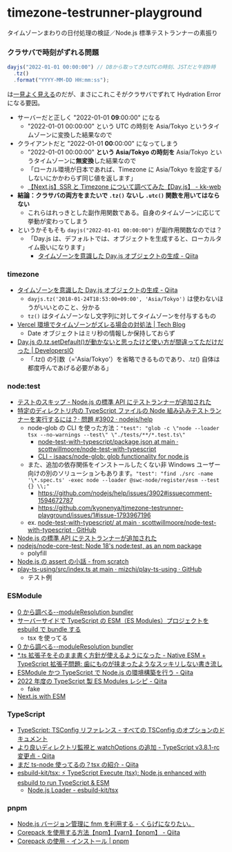 # timezone-testrunner-playground

タイムゾーンまわりの日付処理の検証／Node.js 標準テストランナーの素振り

### クラサバで時刻がずれる問題

```typescript
dayjs("2022-01-01 00:00:00") // DBから取ってきたUTCの時刻、JSTだと午前9時
  .tz()
  .format("YYYY-MM-DD HH:mm:ss");
```

は[一見よく見える](https://zenn.dev/kohki_s/articles/a77ac4badf0f3c)のだが、まさにこれこそがクラサバでずれて Hydration Error になる要因。

- サーバーだと正しく "2022-01-01 **09**:00:00" になる
  - "2022-01-01 00:00:00" という UTC の時刻を Asia/Tokyo というタイムゾーンに変換した結果なので
- クライアントだと "2022-01-01 **00**:00:00" になってしまう
  - "2022-01-01 00:00:00" **という Asia/Tokyo の時刻を** Asia/Tokyo というタイムゾーンに**無変換**した結果なので
  - 「ローカル環境が日本であれば、Timezone に Asia/Tokyo を設定する/しないにかかわらず同じ値を返します」
  - [【Next.js】SSR と Timezone について調べてみた【Day.js】 - kk-web](https://kk-web.link/blog/20220427)
- **結論：クラサバの両方をまたいで `.tz()` ないし `.utc()` 関数を用いてはならない**
  - これらはれっきとした副作用関数である。自身のタイムゾーンに応じて挙動が変わってしまう
- というかそもそも `dayjs("2022-01-01 00:00:00")` が副作用関数なのでは？
  - 「Day.js は、デフォルトでは、オブジェクトを生成すると、ローカルタイム扱いになります」
    - [タイムゾーンを意識した Day.js オブジェクトの生成 - Qiita](https://qiita.com/tearoom6/items/252afc24cd3f6edc68a5)

### timezone

- [タイムゾーンを意識した Day.js オブジェクトの生成 - Qiita](https://qiita.com/tearoom6/items/252afc24cd3f6edc68a5)
  - `dayjs.tz('2018-01-24T18:53:00+09:00', 'Asia/Tokyo')` は使わないほうがいいとのこと、分かる
  - `tz()` はタイムゾーンなし文字列に対してタイムゾーンを付与するもの
- [Vercel 環境でタイムゾーンがズレる場合の対処法 | Tech Blog](https://blog.junpeko.com/consider-vercel-timezone)
  - Date オブジェクトはミリ秒の情報しか保持しておらず
- [Day.js の.tz.setDefault()が動かないと思ったけど使い方が間違ってただけだった | DevelopersIO](https://dev.classmethod.jp/articles/day-js-timezone-set-default/)
  - 「.tz() の引数（='Asia/Tokyo'）を省略できるものであり、.tz() 自体は都度呼んであげる必要がある」

### node:test

- [テストのスキップ - Node.js の標準 API にテストランナーが追加された](https://azukiazusa.dev/blog/node-js-api/#%E3%83%86%E3%82%B9%E3%83%88%E3%81%AE%E3%82%B9%E3%82%AD%E3%83%83%E3%83%97)
- [特定のディレクトリ内の TypeScript ファイルの Node 組み込みテストランナーを実行するには？· 問題 #3902 · nodejs/help](https://github.com/nodejs/help/issues/3902)
  - node-glob の CLI を使った方法：`"test": "glob -c \"node --loader tsx --no-warnings --test\" \"./tests/**/*.test.ts\"`
    - [node-test-with-typescript/package.json at main · scottwillmoore/node-test-with-typescript](https://github.com/scottwillmoore/node-test-with-typescript/blob/main/package.json)
    - [CLI - isaacs/node-glob: glob functionality for node.js](https://github.com/isaacs/node-glob#command-line-interface)
  - また、追加の依存関係をインストールしたくない非 Windows ユーザー向けの別のソリューションもあります。`"test": "find ./src -name '\*.spec.ts' -exec node --loader @swc-node/register/esm --test {} \\;"`
    - https://github.com/nodejs/help/issues/3902#issuecomment-1594672787
    - https://github.com/kyonenya/timezone-testrunner-playground/issues/1#issue-1793967196
  - ex. [node-test-with-typescript/ at main · scottwillmoore/node-test-with-typescript · GitHub](https://github.com/scottwillmoore/node-test-with-typescript/tree/main)
- [Node.js の標準 API にテストランナーが追加された](https://azukiazusa.dev/blog/node-js-api/)
- [nodejs/node-core-test: Node 18's node:test, as an npm package](https://github.com/nodejs/node-core-test)
  - polyfill
- [Node.js の assert の小話 - from scratch](https://yosuke-furukawa.hatenablog.com/entry/2021/12/27/182526)
- [play-ts-using/src/index.ts at main · mizchi/play-ts-using · GitHub](https://github.com/mizchi/play-ts-using/blob/main/src/index.ts)
  - テスト例

### ESModule

- [0 から調べる--moduleResolution bundler](https://zenn.dev/akadori/scraps/412a5f8fc6ea63)
- [サーバーサイドで TypeScript の ESM（ES Modules）プロジェクトを esbuild で bundle する](https://zenn.dev/junkor/articles/2bcd22ca08d21d)
  - tsx を使ってる
- [0 から調べる--moduleResolution bundler](https://zenn.dev/akadori/scraps/412a5f8fc6ea63)
- [\*.ts 拡張子をそのまま書く方針が使えるようになった - Native ESM + TypeScript 拡張子問題: 歯にものが挟まったようなスッキリしない書き流し](https://zenn.dev/qnighy/articles/19603f11d5f264#*.ts-%E6%8B%A1%E5%BC%B5%E5%AD%90%E3%82%92%E3%81%9D%E3%81%AE%E3%81%BE%E3%81%BE%E6%9B%B8%E3%81%8F%E6%96%B9%E9%87%9D%E3%81%8C%E4%BD%BF%E3%81%88%E3%82%8B%E3%82%88%E3%81%86%E3%81%AB%E3%81%AA%E3%81%A3%E3%81%9F)
- [ESModule かつ TypeScript で Node.js の環境構築を行う - Qiita](https://qiita.com/2san/items/8d493f89aaf455ab9af1)
- [2022 年度の TypeScript 製 ES Modules レシピ - Qiita](https://qiita.com/masato_makino/items/8451bf4e62ad27823af1)
  - fake
- [Next.js with ESM](https://zenn.dev/okunokentaro/scraps/258ca0269c51c3#comment-cde3955fcd6b58)

### TypeScript

- [TypeScript: TSConfig リファレンス - すべての TSConfig のオプションのドキュメント](https://www.typescriptlang.org/ja/tsconfig#watchOptions)
- [より良いディレクトリ監視と watchOptions の追加 - TypeScript v3.8.1-rc 変更点 - Qiita](https://qiita.com/vvakame/items/72da760526ec7cc25c2d#%E3%82%88%E3%82%8A%E8%89%AF%E3%81%84%E3%83%87%E3%82%A3%E3%83%AC%E3%82%AF%E3%83%88%E3%83%AA%E7%9B%A3%E8%A6%96%E3%81%A8-watchoptions%E3%81%AE%E8%BF%BD%E5%8A%A0)
- [まだ ts-node 使ってるの？tsx の紹介 - Qiita](https://qiita.com/ssssota/items/115a906e960bcfabb46b)
- [esbuild-kit/tsx: ⚡️ TypeScript Execute (tsx): Node.js enhanced with esbuild to run TypeScript & ESM](https://github.com/esbuild-kit/tsx)
  - [Node.js Loader - esbuild-kit/tsx](https://github.com/esbuild-kit/tsx#nodejs-loader)

### pnpm

- [Node.js バージョン管理に fnm を利用する - くらげになりたい。](https://www.memory-lovers.blog/entry/2022/10/30/100000)
- [Corepack を使用する方法【npm】【yarn】【pnpm】 - Qiita](https://qiita.com/P-man_Brown/items/a75a042813f9a20768fd)
- [Corepack の使用 - インストール | pnpm](https://pnpm.io/ja/installation#corepack%E3%81%AE%E4%BD%BF%E7%94%A8)
